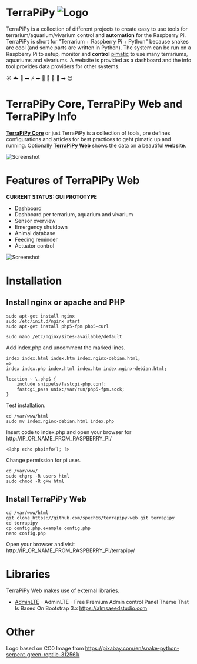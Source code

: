 # TerraPiPy ![Logo](https://github.com/spech66/terrapipy-web/blob/master/images/logo.png)
TerraPiPy is a collection of different projects to create easy to use tools for terrarium/aquarium/vivarium control and **automation** for the Raspberry Pi. TerraPiPy is short for "Terrarium + Raspberry Pi + Python" because snakes are cool (and some parts are written in Python).
The system can be run on a Raspberry Pi to setup, monitor and **control** [pimatic](https://github.com/pimatic/pimatic) to use many terrariums, aquariums and vivariums. A website is provided as a dashboard and the info tool provides data providers for other systems.

:sunny: :cloud: :crescent_moon: :arrow_right: :zap: :arrow_right: :snake: :tropical_fish: :turtle: :frog: :arrow_right: :heart_eyes:

# TerraPiPy Core, TerraPiPy Web and TerraPiPy Info
**[TerraPiPy Core](https://github.com/spech66/terrapipy)** or just TerraPiPy is a collection of tools, pre defines configurations and articles for best practices to geht pimatic up and running. Optionally **[TerraPiPy Web](https://github.com/spech66/terrapipy-web)** shows the data on a beautiful **website**.

![Screenshot](https://github.com/spech66/terrapipy-web/blob/master/images/screenshot_001.png)

# Features of TerraPiPy Web
**CURRENT STATUS: GUI PROTOTYPE**
* Dashboard
* Dashboard per terrarium, aquarium and vivarium
* Sensor overview
* Emergency shutdown
* Animal database
* Feeding reminder
* Actuator control

![Screenshot](https://github.com/spech66/terrapipy-web/blob/master/images/screenshot_002.png)

# Installation
## Install nginx or apache and PHP
    sudo apt-get install nginx
    sudo /etc/init.d/nginx start
    sudo apt-get install php5-fpm php5-curl
    
    sudo nano /etc/nginx/sites-available/default

Add index.php and uncomment the marked lines.

    index index.html index.htm index.nginx-debian.html;
    =>
    index index.php index.html index.htm index.nginx-debian.html;

    location ~ \.php$ {
        include snippets/fastcgi-php.conf;
        fastcgi_pass unix:/var/run/php5-fpm.sock;
    }
    
Test installation.

    cd /var/www/html
    sudo mv index.nginx-debian.html index.php

Insert code to index.php and open your browser for http://IP_OR_NAME_FROM_RASPBERRY_PI/

    <?php echo phpinfo(); ?>

Change permission for pi user.

    cd /var/www/
    sudo chgrp -R users html
    sudo chmod -R g+w html

## Install TerraPiPy Web

    cd /var/www/html
    git clone https://github.com/spech66/terrapipy-web.git terrapipy
    cd terrapipy
    cp config.php.example config.php
    nano config.php    
    
Open your browser and visit http://IP_OR_NAME_FROM_RASPBERRY_PI/terrapipy/

# Libraries
TerraPiPy Web makes use of external libraries.
* [AdminLTE](https://github.com/almasaeed2010/AdminLTE) - AdminLTE - Free Premium Admin control Panel Theme That Is Based On Bootstrap 3.x https://almsaeedstudio.com

# Other
Logo based on CC0 Image from https://pixabay.com/en/snake-python-serpent-green-reptile-312561/

